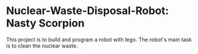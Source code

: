 # Nuclear-Waste-Disposal-Robot: Nasty Scorpion
This project is to build and program a robot with lego. The robot's main task is to clean the nuclear waste.
